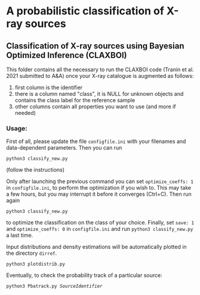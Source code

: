 # A probabilistic classification of X-ray sources
## Classification of X-ray sources using Bayesian Optimized Inference (CLAXBOI)

This folder contains all the necessary to run the CLAXBOI code (Tranin et al. 2021 submitted to A&A) once your X-ray catalogue is augmented as follows:
1. first column is the identifier
2. there is a column named "class", it is NULL for unknown objects and contains the class label for the reference sample
3. other columns contain all properties you want to use (and more if needed)

### Usage:

First of all, please update the file <code>configfile.ini</code> with your filenames and data-dependent parameters.
Then you can run

<code>python3 classify_new.py</code>

(follow the instructions)

Only after launching the previous command you can set <code>optimize_coeffs: 1</code> in <code>configfile.ini</code>, to perform the optimization if you wish to. This may take a few hours, but you may interrupt it before it converges (Ctrl+C).
Then run again

<code>python3 classify_new.py</code>

to optimize the classification on the class of your choice. Finally, set <code>save: 1</code> and <code>optimize_coeffs: 0</code>
in <code>configfile.ini</code> and run <code>python3 classify_new.py</code> a last time.

Input distributions and density estimations will be automatically plotted in the directory <code>dirref</code>.

<code>python3 plotdistrib.py</code>

Eventually, to check the probability track of a particular source:

<code>python3 Pbatrack.py *SourceIdentifier*</code>



